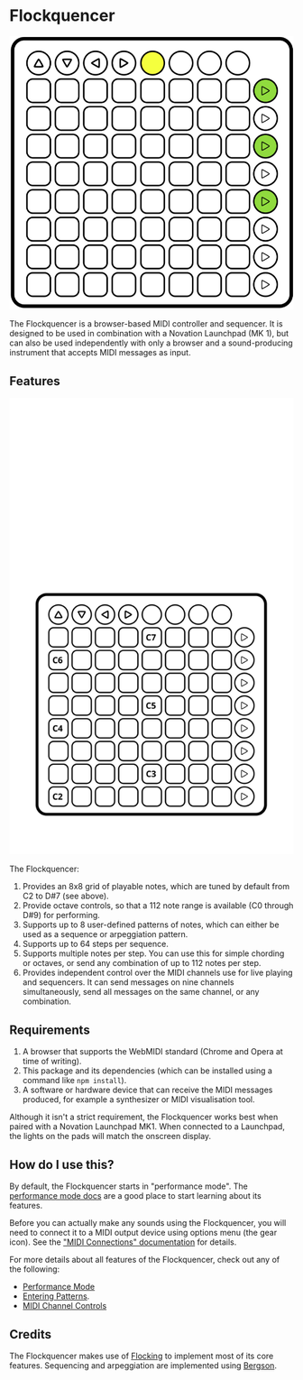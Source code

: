 # Flockquencer

![The Flockquencer](./src/images/flockquencer.svg)

The Flockquencer is a browser-based MIDI controller and sequencer. It is designed to be used in combination with a
Novation Launchpad (MK 1), but can also be used independently with only a browser and a sound-producing instrument that
accepts MIDI messages as input.

## Features

![Flockquencer Tuning](./src/images/tuning.svg)

The Flockquencer:

1. Provides an 8x8 grid of playable notes, which are tuned by default from C2 to D#7 (see above).
2. Provide octave controls, so that a 112 note range is available (C0 through D#9) for performing.
3. Supports up to 8 user-defined patterns of notes, which can either be used as a sequence or arpeggiation pattern.
4. Supports up to 64 steps per sequence.
5. Supports multiple notes per step.  You can use this for simple chording or octaves, or send any combination of up to
   112 notes per step.
6. Provides independent control over the MIDI channels use for live playing and sequencers.  It can send messages on
   nine channels simultaneously, send all messages on the same channel, or any combination.

## Requirements

1. A browser that supports the WebMIDI standard (Chrome and Opera at time of writing).
2. This package and its dependencies (which can be installed using a command like `npm install`).
3. A software or hardware device that can receive the MIDI messages produced, for example a synthesizer or MIDI
   visualisation tool.

Although it isn't a strict requirement, the Flockquencer works best when paired with a Novation Launchpad MK1.  When
connected to a Launchpad, the lights on the pads will match the onscreen display.

## How do I use this?

By default, the Flockquencer starts in "performance mode".  The [performance mode docs](docs/performance-mode.md) are a
good place to start learning about its features.

Before you can actually make any sounds using the Flockquencer, you will need to connect it to a MIDI output device
using options menu (the gear icon).  See the ["MIDI Connections" documentation](docs/midi-connections.md) for details.

For more details about all features of the Flockquencer, check out any of the following:

* [Performance Mode](docs/performance-mode.md)
* [Entering Patterns](docs/patterns.md).
* [MIDI Channel Controls](docs/midi-channels.md)

## Credits

The Flockquencer makes use of [Flocking](http://flockingjs.org) to implement most of its core features.  Sequencing and
arpeggiation are implemented using [Bergson](https://github.com/colinbdclark/bergson).
